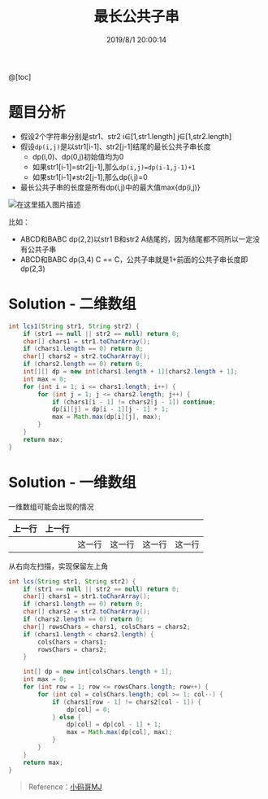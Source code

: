 ﻿---
title: 最长公共子串
categories:
- DSA
- Algorithm
- LeetCode
tags:
- dp
date: 2019/8/1 20:00:14
updated: 2020/12/10 12:00:14
---

@[toc]

# 题目分析

- 假设2个字符串分别是str1、str2
    i∈[1,str1.length]
    j∈[1,str2.length]
- 假设`dp(i,j)`是以str1[i-1]、str2[j-1]结尾的最长公共子串长度
    - dp(i,0)、dp(0,j)初始值均为0
    - 如果str1[i-1]=str2[j-1],那么`dp(i,j)=dp(i-1,j-1)+1`
    - 如果str1[i-1]≠str2[j-1],那么dp(i,j)=0
- 最长公共子串的长度是所有dp(i,j)中的最大值max{dp(i,j)}

![在这里插入图片描述](https://gitee.com/gaoyi-ai/image-bed/raw/master/images/20200507102530363.png)


比如：

- ABCD和BABC
    dp(2,2)以str1 B和str2 A结尾的，因为结尾都不同所以一定没有公共子串
- ABCD和BABC
    dp(3,4) C == C，公共子串就是1+前面的公共子串长度即dp(2,3)

# Solution - 二维数组

```java
int lcs1(String str1, String str2) {
    if (str1 == null || str2 == null) return 0;
    char[] chars1 = str1.toCharArray();
    if (chars1.length == 0) return 0;
    char[] chars2 = str2.toCharArray();
    if (chars2.length == 0) return 0;
    int[][] dp = new int[chars1.length + 1][chars2.length + 1];
    int max = 0;
    for (int i = 1; i <= chars1.length; i++) {
        for (int j = 1; j <= chars2.length; j++) {
            if (chars1[i - 1] != chars2[j - 1]) continue;
            dp[i][j] = dp[i - 1][j - 1] + 1;
            max = Math.max(dp[i][j], max);
        }
    }
    return max;
}
```



# Solution - 一维数组
一维数组可能会出现的情况

| 上一行 | 上一行 |        |        |        |        |
| :----- | ------ | ------ | ------ | ------ | ------ |
|        |        | 这一行 | 这一行 | 这一行 | 这一行 |

从右向左扫描，实现保留左上角

```java
int lcs(String str1, String str2) {
    if (str1 == null || str2 == null) return 0;
    char[] chars1 = str1.toCharArray();
    if (chars1.length == 0) return 0;
    char[] chars2 = str2.toCharArray();
    if (chars2.length == 0) return 0;
    char[] rowsChars = chars1, colsChars = chars2;
    if (chars1.length < chars2.length) {
        colsChars = chars1;
        rowsChars = chars2;
    }

    int[] dp = new int[colsChars.length + 1];
    int max = 0;
    for (int row = 1; row <= rowsChars.length; row++) {
        for (int col = colsChars.length; col >= 1; col--) {
            if (chars1[row - 1] != chars2[col - 1]) {
                dp[col] = 0;
            } else {
                dp[col] = dp[col - 1] + 1;
                max = Math.max(dp[col], max);
            }
        }
    }
    return max;
}
```



> Reference：[小码哥MJ](https://space.bilibili.com/325538782/)

